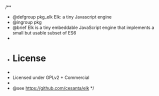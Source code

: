 /**
 * @defgroup pkg_elk   Elk: a tiny Javascript engine
 * @ingroup  pkg
 * @brief    Elk is a tiny embeddable JavaScript engine that implements a small but usable subset of ES6
 *
 * # License
 *
 * Licensed under GPLv2 + Commercial
 *
 * @see      https://github.com/cesanta/elk
 */
